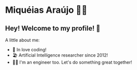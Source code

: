 # Miquéias Araújo :technologist:

## Hey! Welcome to my profile! :rocket:

A little about me:

- :robot: In love coding!
- :beach_umbrella:  Artificial Intelligence researcher since 2012!
- :construction_worker_man:  I'm an engineer too. Let's do something great together!
